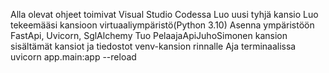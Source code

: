 Alla olevat ohjeet toimivat Visual Studio Codessa
Luo uusi tyhjä kansio
Luo tekeemääsi kansioon virtuaaliympäristö(Python 3.10)
Asenna ympäristöön FastApi, Uvicorn, SglAlchemy
Tuo PelaajaApiJuhoSimonen kansion sisältämät kansiot ja tiedostot venv-kansion rinnalle
Aja terminaalissa uvicorn app.main:app --reload
